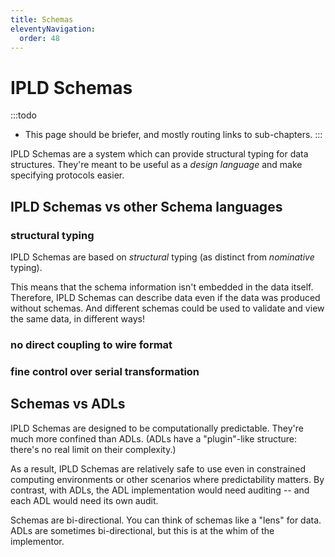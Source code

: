 ```yaml
---
title: Schemas
eleventyNavigation:
  order: 48
---
```


IPLD Schemas
============

:::todo
- This page should be briefer, and mostly routing links to sub-chapters.
:::


IPLD Schemas are a system which can provide structural typing for data structures.
They're meant to be useful as a _design language_ and make specifying protocols easier.

IPLD Schemas vs other Schema languages
--------------------------------------

### structural typing

IPLD Schemas are based on _structural_ typing (as distinct from _nominative_ typing).

This means that the schema information isn't embedded in the data itself.
Therefore, IPLD Schemas can describe data even if the data was produced without schemas.
And different schemas could be used to validate and view the same data, in different ways!

### no direct coupling to wire format

### fine control over serial transformation


Schemas vs ADLs
---------------

IPLD Schemas are designed to be computationally predictable.
They're much more confined than ADLs.
(ADLs have a "plugin"-like structure: there's no real limit on their complexity.)

As a result, IPLD Schemas are relatively safe to use even in constrained computing environments
or other scenarios where predictability matters.
By contrast, with ADLs, the ADL implementation would need auditing -- and each ADL would need its own audit.

Schemas are bi-directional.  You can think of schemas like a "lens" for data.
ADLs are sometimes bi-directional, but this is at the whim of the implementor.

